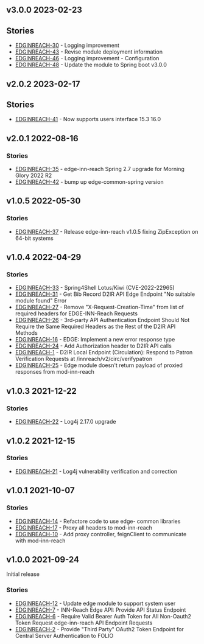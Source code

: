 ## v3.0.0 2023-02-23

## Stories
* [EDGINREACH-30](https://issues.folio.org/browse/EDGINREACH-30) - Logging improvement
* [EDGINREACH-43](https://issues.folio.org/browse/EDGINREACH-43) - Revise module deployment information
* [EDGINREACH-46](https://issues.folio.org/browse/EDGINREACH-46) - Logging improvement - Configuration
* [EDGINREACH-48](https://issues.folio.org/browse/EDGINREACH-48) - Update the module to Spring boot v3.0.0

## v2.0.2 2023-02-17

## Stories
* [EDGINREACH-41](https://issues.folio.org/browse/EDGINREACH-41) - Now supports users interface 15.3 16.0

## v2.0.1 2022-08-16

### Stories
* [EDGINREACH-35](https://issues.folio.org/browse/EDGINREACH-35) - edge-inn-reach Spring 2.7 upgrade for Morning Glory 2022 R2
* [EDGINREACH-42](https://issues.folio.org/browse/EDGINREACH-42) - bump up edge-common-spring version


## v1.0.5 2022-05-30

### Stories
* [EDGINREACH-37](https://issues.folio.org/browse/EDGINREACH-37) - Release edge-inn-reach v1.0.5 fixing ZipException on 64-bit systems

## v1.0.4 2022-04-29

### Stories
* [EDGINREACH-33](https://issues.folio.org/browse/EDGINREACH-33) - Spring4Shell Lotus/Kiwi (CVE-2022-22965)
* [EDGINREACH-31](https://issues.folio.org/browse/EDGINREACH-31) - Get Bib Record D2IR API Edge Endpoint "No suitable module found" Error
* [EDGINREACH-27](https://issues.folio.org/browse/EDGINREACH-27) - Remove "X-Request-Creation-Time" from list of required headers for EDGE-INN-Reach Requests
* [EDGINREACH-26](https://issues.folio.org/browse/EDGINREACH-26) - 3rd-party API Authentication Endpoint Should Not Require the Same Required Headers as the Rest of the D2IR API Methods
* [EDGINREACH-16](https://issues.folio.org/browse/EDGINREACH-16) - EDGE: Implement a new error response type
* [EDGINREACH-24](https://issues.folio.org/browse/EDGINREACH-24) - Add Authorization header to D2IR API calls
* [EDGINREACH-1](https://issues.folio.org/browse/EDGINREACH-1) - D2IR Local Endpoint (Circulation): Respond to Patron Verification Requests at /innreach/v2/circ/verifypatron
* [EDGINREACH-25](https://issues.folio.org/browse/EDGINREACH-25) - Edge module doesn't return payload of proxied responses from mod-inn-reach 

## v1.0.3 2021-12-22

### Stories
* [EDGINREACH-22](https://issues.folio.org/browse/EDGINREACH-22) - Log4j 2.17.0 upgrade

## v1.0.2 2021-12-15

### Stories
* [EDGINREACH-21](https://issues.folio.org/browse/EDGINREACH-21) - Log4j vulnerability verification and correction

## v1.0.1 2021-10-07

### Stories
* [EDGINREACH-14](https://issues.folio.org/browse/EDGINREACH-14) - Refactore code to use edge- common libraries
* [EDGINREACH-17](https://issues.folio.org/browse/EDGINREACH-17) - Proxy all headers to mod-inn-reach
* [EDGINREACH-10](https://issues.folio.org/browse/EDGINREACH-10) - Add proxy controller, feignClient to communicate with mod-inn-reach

## v1.0.0 2021-09-24

Initial release

### Stories
* [EDGINREACH-12](https://issues.folio.org/browse/EDGINREACH-12) - Update edge module to support system user
* [EDGINREACH-7](https://issues.folio.org/browse/EDGINREACH-7) - INN-Reach Edge API: Provide API Status Endpoint
* [EDGINREACH-6](https://issues.folio.org/browse/EDGINREACH-6) - Require Valid Bearer Auth Token for All Non-Oauth2 Token Request edge-inn-reach API Endpoint Requests
* [EDGINREACH-2](https://issues.folio.org/browse/EDGINREACH-2) - Provide "Third Party" OAuth2 Token Endpoint for Central Server Authentication to FOLIO
 
